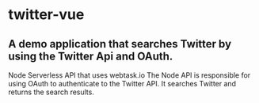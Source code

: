 # twitter-vue

## A demo application that searches Twitter by using the Twitter Api and OAuth.

Node Serverless API that uses webtask.io
The Node API is responsible for using OAuth to authenticate to the Twitter API.
It searches Twitter and returns the search results.

